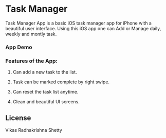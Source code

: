 # Task Manager
Task Manager App is a basic iOS task manager app for iPhone with a beautiful user interface. Using this iOS app one can Add or Manage daily, weekly and montly task. 

### App Demo 


### Features of the App:

1) Can add a new task to the list. 

2) Task can be marked complete by right swipe. 

3) Can reset the task list anytime.

4) Clean and beautiful UI screens.


## License

Vikas Radhakrishna Shetty
